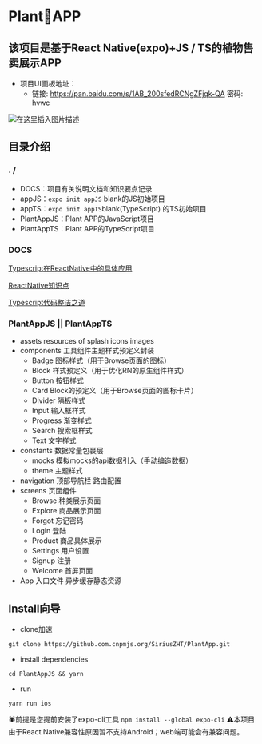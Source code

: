 # Plant🌳APP
## 该项目是基于React Native(expo)+JS / TS的植物售卖展示APP

- 项目UI画板地址：
	- 链接: https://pan.baidu.com/s/1AB_200sfedRCNgZFjqk-QA  密码: hvwc


![在这里插入图片描述](https://img-blog.csdnimg.cn/20210217163125589.png)

## 目录介绍
### . /
- DOCS：项目有关说明文档和知识要点记录
- appJS：`expo init appJS` blank的JS初始项目
- appTS：` expo init appTS `blank(TypeScript) 的TS初始项目
- PlantAppJS：Plant APP的JavaScript项目
- PlantAppTS：Plant APP的TypeScript项目

### DOCS
[Typescript在ReactNative中的具体应用](https://github.com/SiriusZHT/PlantApp/blob/main/%20DOCS/Typescript%E5%9C%A8ReactNative%E4%B8%AD%E7%9A%84%E5%85%B7%E4%BD%93%E5%BA%94%E7%94%A8.md)

[ReactNative知识点](https://github.com/SiriusZHT/PlantApp/blob/main/%20DOCS/ReactNative%E7%9F%A5%E8%AF%86%E7%82%B9.md)

[Typescript代码整洁之道](https://github.com/SiriusZHT/PlantApp/blob/main/%20DOCS/Typescript%E4%BB%A3%E7%A0%81%E6%95%B4%E6%B4%81%E4%B9%8B%E9%81%93.md)

### PlantAppJS 	||  PlantAppTS
- assets resources of splash icons images
- components 工具组件主题样式预定义封装
	- Badge 图标样式（用于Browse页面的图标）
	- Block 样式预定义（用于优化RN的原生组件样式）
	- Button 按钮样式
	- Card Block的预定义（用于Browse页面的图标卡片）
	- Divider 隔板样式
	- Input 输入框样式
	- Progress 渐变样式
	- Search 搜索框样式
	- Text 文字样式
- constants 数据常量包裹层
	- mocks 模拟mocks的api数据引入（手动编造数据）
	- theme 主题样式
- navigation 顶部导航栏 路由配置
- screens 页面组件
	- Browse 种类展示页面
	- Explore 商品展示页面
	- Forgot 忘记密码
	- Login 登陆
	- Product 商品具体展示
	- Settings 用户设置
	- Signup 注册
	- Welcome 首屏页面
- App 入口文件 异步缓存静态资源

## Install向导
- clone加速
```shell
git clone https://github.com.cnpmjs.org/SiriusZHT/PlantApp.git 
```
- install dependencies
```shell
cd PlantAppJS && yarn 
```
- run

```shell
yarn run ios
```

🕷前提是您提前安装了expo-cli工具 `npm install --global expo-cli`
⚠️本项目由于React Native兼容性原因暂不支持Android；web端可能会有兼容问题。